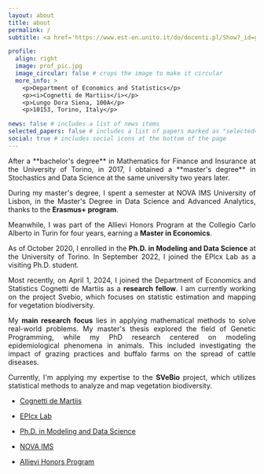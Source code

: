 ```yaml
---
layout: about
title: about
permalink: /
subtitle: <a href='https://www.est-en.unito.it/do/docenti.pl/Show?_id=gzoppi#tab-profilo'>Research Fellow</a>

profile:
  align: right
  image: prof_pic.jpg
  image_circular: false # crops the image to make it circular
  more_info: >
    <p>Department of Economics and Statistics</p> 
    <p><i>Cognetti de Martiis</i></p>
    <p>Lungo Dora Siena, 100A</p>
    <p>10153, Torino, Italy</p>

news: false # includes a list of news items
selected_papers: false # includes a list of papers marked as "selected={true}"
social: true # includes social icons at the bottom of the page
---
```

<div align="justify">
After a **bachelor's degree** in Mathematics for Finance and Insurance at the University of Torino, in 2017, I obtained a **master's degree** in Stochastics and Data Science at the same university two years later.   

During my master's degree, I spent a semester at NOVA IMS University of Lisbon, in the Master's Degree in Data Science and Advanced Analytics, thanks to the **Erasmus+ program**.  

Meanwhile, I was part of the Allievi Honors Program at the Collegio Carlo Alberto in Turin for four years, earning a **Master in Economics**.   

As of October 2020, I enrolled in the **Ph.D. in Modeling and Data Science** at the University of Torino. In September 2022, I joined the EPIcx Lab as a visiting Ph.D. student.  

Most recently, on April 1, 2024, I joined the Department of Economics and Statistics Cognetti de Martiis as a **research fellow**. I am currently working on the project Svebio, which focuses on statistic estimation and mapping for vegetation biodiversity.

My **main research focus** lies in applying mathematical methods to solve real-world problems. My master's thesis explored the field of Genetic Programming, while my PhD research centered on modeling epidemiological phenomena in animals. This included investigating the impact of grazing practices and buffalo farms on the spread of cattle diseases.

Currently, I'm applying my expertise to the   __SVeBio__ project, which utilizes statistical methods to analyze and map vegetation biodiversity. 
<div>
 

- [Cognetti de Martiis](https://www.est-en.unito.it/do/home.pl)

- [EPIcx Lab](https://www.epicx-lab.com/)

- [Ph.D. in Modeling and Data Science](https://dottorato-mds.campusnet.unito.it/do/home.pl)

- [NOVA IMS](https://www.novaims.unl.pt/en/education/programs/postgraduate-programs-and-master-degree-programs/master-degree-program-in-data-science-and-advanced-analytics-with-a-specialization-in-data-science/)

- [Allievi Honors Program](https://www.carloalberto.org/education/allievi-honors-program/)